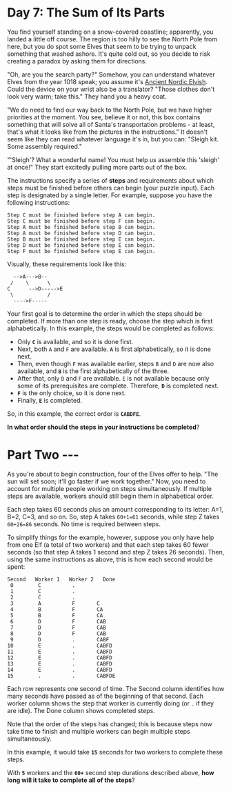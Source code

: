 # Day 7: The Sum of Its Parts
You find yourself standing on a snow-covered coastline; apparently, you landed a little off course. The region is too 
hilly to see the North Pole from here, but you do spot some Elves that seem to be trying to unpack something that washed 
ashore. It's quite cold out, so you decide to risk creating a paradox by asking them for directions.

"Oh, are you the search party?" Somehow, you can understand whatever Elves from the year 1018 speak; you assume it's 
[Ancient Nordic Elvish](https://adventofcode.com/2015/day/6). Could the device on your wrist also be a translator? 
"Those clothes don't look very warm; take this." They hand you a heavy coat.

"We do need to find our way back to the North Pole, but we have higher priorities at the moment. You see, believe it or 
not, this box contains something that will solve all of Santa's transportation problems - at least, that's what it looks 
like from the pictures in the instructions." It doesn't seem like they can read whatever language it's in, but you can: 
"Sleigh kit. Some assembly required."

"'Sleigh'? What a wonderful name! You must help us assemble this 'sleigh' at once!" They start excitedly pulling more 
parts out of the box.

The instructions specify a series of **steps** and requirements about which steps must be finished before others can 
begin (your puzzle input). Each step is designated by a single letter. For example, suppose you have the following 
instructions:
```
Step C must be finished before step A can begin.
Step C must be finished before step F can begin.
Step A must be finished before step B can begin.
Step A must be finished before step D can begin.
Step B must be finished before step E can begin.
Step D must be finished before step E can begin.
Step F must be finished before step E can begin.
```
Visually, these requirements look like this:
```
  -->A--->B--
 /    \      \
C      -->D----->E
 \           /
  ---->F-----
```
Your first goal is to determine the order in which the steps should be completed. If more than one step is ready, choose 
the step which is first alphabetically. In this example, the steps would be completed as follows:
* Only **`C`** is available, and so it is done first.
* Next, both `A` and `F` are available. **`A`** is first alphabetically, so it is done next.
* Then, even though `F` was available earlier, steps `B` and `D` are now also available, and **`B`** is the first 
alphabetically of the three.
* After that, only `D` and `F` are available. `E` is not available because only some of its prerequisites are complete. 
Therefore, **`D`** is completed next.
* **`F`** is the only choice, so it is done next.
* Finally, **`E`** is completed.

So, in this example, the correct order is **`CABDFE`**.

**In what order should the steps in your instructions be completed**?

# Part Two ---
As you're about to begin construction, four of the Elves offer to help. "The sun will set soon; it'll go faster if we 
work together." Now, you need to account for multiple people working on steps simultaneously. If multiple steps are 
available, workers should still begin them in alphabetical order.

Each step takes 60 seconds plus an amount corresponding to its letter: A=1, B=2, C=3, and so on. So, step A takes 
`60+1=61` seconds, while step Z takes `60+26=86` seconds. No time is required between steps.

To simplify things for the example, however, suppose you only have help from one Elf (a total of two workers) and that 
each step takes 60 fewer seconds (so that step A takes 1 second and step Z takes 26 seconds). Then, using the same 
instructions as above, this is how each second would be spent:
```
Second   Worker 1   Worker 2   Done
 0        C          .        
 1        C          .        
 2        C          .        
 3        A          F       C
 4        B          F       CA
 5        B          F       CA
 6        D          F       CAB
 7        D          F       CAB
 8        D          F       CAB
 9        D          .       CABF
10        E          .       CABFD
11        E          .       CABFD
12        E          .       CABFD
13        E          .       CABFD
14        E          .       CABFD
15        .          .       CABFDE
```
Each row represents one second of time. The Second column identifies how many seconds have passed as of the beginning of 
that second. Each worker column shows the step that worker is currently doing (or `.` if they are idle). The Done column 
shows completed steps.

Note that the order of the steps has changed; this is because steps now take time to finish and multiple workers can 
begin multiple steps simultaneously.

In this example, it would take **`15`** seconds for two workers to complete these steps.

With **`5`** workers and the **`60+`** second step durations described above, **how long will it take to complete all of 
the steps**?
